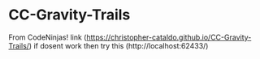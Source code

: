 # CC-Gravity-Trails
From CodeNinjas! link (https://christopher-cataldo.github.io/CC-Gravity-Trails/) if dosent work then try this (http://localhost:62433/)
